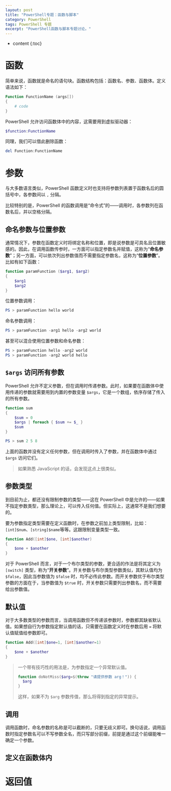 ```yaml
---
layout: post
title: "PowerShell专题：函数与脚本"
category: PowerShell
tags: PowerShell 专题
excerpt: "PowerShell函数与脚本专题讨论。"
---
```


* content
{:toc}

# 函数

简单来说，函数就是命名的语句块。函数结构包括：函数名、参数、函数体。定义语法如下：

```powershell
Function FunctionName (args[])
{
	# code
}
```

PowerShell 允许访问函数体中的内容，这需要用到虚拟驱动器：

```powershell
$function:FunctionName
```

同理，我们可以借此删除函数：

```powershell
del Function:FunctionName
```

# 参数

与大多数语言类似，PowerShell 函数定义时也支持将参数列表置于函数名后的圆括号中，各参数间以 `,` 分隔。

比较特别的是，PowerShell 的函数调用是“命令式”的——调用时，各参数列在函数名后，并以空格分隔。

## 命名参数与位置参数

通常情况下，参数在函数定义时将绑定名称和位置，即是说参数是可具名且位置敏感的。因此，在调用函数传参时，一方面可以指定参数名并赋值，这称为“**命名参数**”；另一方面，可以依次列出参数值而不需要指定参数名，这称为“**位置参数**”。比如有如下函数：

```powershell
function paramFunction ($arg1, $arg2) 
{
    $arg1
    $arg2
}
```

位置参数调用：

```powershell
PS > paramFunction hello world
```

命名参数调用：

```powershell
PS > paramFunction -arg1 hello -arg2 world
```

甚至可以混合使用位置参数和命名参数：

```powershell
PS > paramFunction hello -arg2 world
PS > paramFunction -arg2 world hello
```

## `$args` 访问所有参数

PowerShell 允许不定义参数，但在调用时传递参数。此时，如果要在函数体中使用传递的参数就需要用到内置的参数变量 `$args`，它是一个数组，依序存储了传入的所有参数。

```powershell
function sum
{
    $sum = 0
    $args | foreach { $sum += $_ }
    $sum
}

PS > sum 2 5 8
```

上面的函数并没有定义任何参数，但在调用时传入了参数，并在函数体中通过 `$args` 访问它们。

> 如果熟悉 JavaScript 的话，会发现这点上很类似。

## 参数类型

到目前为止，都还没有限制参数的类型——这在 PowerShell 中是允许的——如果不指定参数类型，那么理论上，可以传入任何值。但实际上，这通常不是我们想要的。

要为参数指定类型需要在定义函数时，在参数之前加上类型限制，比如：`[int]$num`、`[string]$name`等等。这跟限制变量类型一致。

```powershell
function Add([int]$one, [int]$another)
{
	$one + $another
}
```

对于 PowerShell 而言，对于一个布尔类型的参数，更合适的作法是将其定义为 `[switch]` 类型，称为“**开关参数**”。开关参数与布尔类型参数类似，其默认值均为 `$false`，因此当参数值为 `$false` 时，均不必传此参数。而开关参数优于布尔类型参数的方面在于，当参数值为 `$true` 时，开关参数只需要列出参数名，而不需要给出参数值。

## 默认值

对于大多数类型的参数而言，当调用函数但不传递该参数时，参数都其缺省默认值。如果想自行为参数指定默认值的话，只需要在函数定义时在参数后用 `=` 将默认值赋值给参数即可。

```powershell
function Add([int]$one=1, [int]$another=1)
{
	$one + $another
}
```

> 一个带有技巧性的用法是，为参数指定一个异常默认值。
>
> ```powershell
> function doNotMiss($arg=$(throw "请提供参数 arg！")) {
> 	$arg
> }
> ```
>
> 这样，如果不为 `$arg` 参数传值，那么将得到指定的异常提示。

## 调用

调用函数时，命名参数的名称是可以截断的，只要无歧义即可。换句话说，调用函数时指定参数名可以不写参数全名，而只写部分前缀，前提是通过这个前缀能唯一确定一个参数。

## 定义在函数体内



# 返回值



